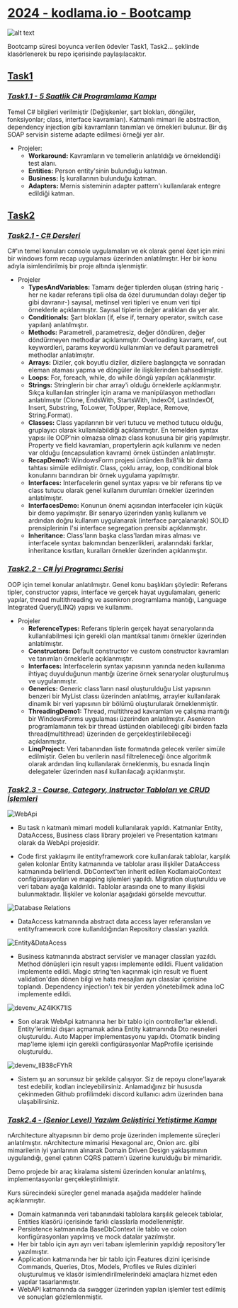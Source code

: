 # [2024 - kodlama.io - Bootcamp](https://www.kodlama.io/p/yazilim-gelistirici-yetistirme-kampi-2024-1)  
![alt text](https://process.fs.teachablecdn.com/ADNupMnWyR7kCWRvm76Laz/resize=width:705/https://cdn.filestackcontent.com/We86Zc3xQy6FUqhyBJJc)

Bootcamp süresi boyunca verilen ödevler Task1, Task2... şeklinde klasörlenerek bu repo içerisinde paylaşılacaktır. 
## [**Task1**](https://www.kodlama.io/courses/2440064/lectures/51846446)
### [*Task1.1 - 5 Saatlik C# Programlama Kampı*](https://www.youtube.com/watch?v=2EkMrrX9sYY&list=PLqG356ExoxZWfcrBP53Njxir4a-OgqRki&index=6)
Temel C# bilgileri verilmiştir (Değişkenler, şart blokları, döngüler, fonksiyonlar; class, interface kavramları).
Katmanlı mimari ile abstraction, dependency injection gibi kavramların tanımları ve örnekleri bulunur.
Bir dış SOAP servisin sisteme adapte edilmesi örneği yer alır.
- Projeler:
    - **Workaround:** Kavramların ve temellerin anlatıldığı ve örneklendiği test alanı.
    - **Entities:** Person entity'sinin bulunduğu katman.
    - **Business:** İş kurallarının bulunduğu katman.
    - **Adapters:** Mernis sisteminin adapter pattern'ı kullanılarak entegre edildiği katman.

## [**Task2**](https://www.kodlama.io/courses/2440064/lectures/52015232)
### [*Task2.1 - C# Dersleri*](https://www.youtube.com/watch?v=mPvUodG55yc&list=PLqG356ExoxZU5keiJwuHDpXqULLffwRYD&index=3)
C#'ın temel konuları console uygulamaları ve ek olarak genel özet için mini bir windows form recap uygulaması üzerinden anlatılmıştır. Her bir konu adıyla isimlendirilmiş bir proje altında işlenmiştir.
- Projeler
    - **TypesAndVariables:** Tamamı değer tiplerden oluşan (string hariç -her ne kadar referans tipli olsa da özel durumundan dolayı değer tip gibi davranır-) sayısal, metinsel veri tipleri ve enum veri tipi örneklerle açıklanmıştır. Sayısal tiplerin değer aralıkları da yer alır.
    - **Conditionals:** Şart blokları (if, else if, ternary operator, switch case yapıları) anlatılmıştır.
    - **Methods:** Parametreli, parametresiz, değer döndüren, değer döndürmeyen methodlar açıklanmıştır. Overloading kavramı, ref, out keywordleri, params keywordü kullanımları ve default parametreli methodlar anlatılmıştır.
    - **Arrays:** Diziler, çok boyutlu diziler, dizilere başlangıçta ve sonradan eleman ataması yapma ve döngüler ile ilişkilerinden bahsedilmiştir.
    - **Loops:** For, foreach, while, do while döngü yapıları açıklanmıştır.
    - **Strings:** Stringlerin bir char array'i olduğu örneklerle açıklanmıştır. Sıkça kullanılan stringler için arama ve manipülasyon methodları anlatılmıştır (Clone, EndsWith, StartsWith, IndexOf, LastIndexOf, Insert, Substring, ToLower, ToUpper, Replace, Remove, String.Format).
    - **Classes:** Class yapılarının bir veri tutucu ve method tutucu olduğu, gruplayıcı olarak kullanılabildiği açıklanmıştır. En temelden syntax yapısı ile OOP'nin olmazsa olmazı class konusuna bir giriş yapılmıştır. Property ve field kavramları, propertylerin açık kullanımı ve neden var olduğu (encapsulation kavramı) örnek üstünden anlatılmıştır.
    - **RecapDemo1:** WindowsForm projesi üstünden 8x8'lik bir dama tahtası simüle edilmiştir. Class, çoklu array, loop, conditional blok konularını barındıran bir örnek uygulama yapılmıştır.
    - **Interfaces:** Interfacelerin genel syntax yapısı ve bir referans tip ve class tutucu olarak genel kullanım durumları örnekler üzerinden anlatılmıştır.
    - **InterfacesDemo:** Konunun önemi açısından interfaceler için küçük bir demo yapılmıştır. Bir senaryo üzerinden yanlış kullanım ve ardından doğru kullanım uygulanarak (interface parçalanarak) SOLID prensiplerinin I'si interface segregation prensibi açıklanmıştır.
    - **Inheritance:** Class'ların başka class'lardan miras alması ve interfacele syntax bakımından benzerlikleri, aralarındaki farklar, inheritance kısıtları, kuralları örnekler üzerinden açıklanmıştır.
### [*Task2.2 - C# İyi Programcı Serisi*](https://www.youtube.com/watch?v=ruGBQ8BS_Co&list=PLqG356ExoxZXauNTWImDGmhSXEB7TBah-)
OOP için temel konular anlatılmıştır. Genel konu başlıkları şöyledir: Referans tipler, constructor yapısı, interface ve gerçek hayat uygulamaları, generic yapılar, thread multithreading ve asenkron programlama mantığı, Language Integrated Query(LINQ) yapısı ve kullanımı.
- Projeler
    - **ReferenceTypes:** Referans tiplerin gerçek hayat senaryolarında kullanılabilmesi için gerekli olan mantıksal tanımı örnekler üzerinden anlatılmıştır.
    - **Constructors:** Default constructor ve custom constructor kavramları ve tanımları örneklerle açıklanmıştır.
    - **Interfaces:** Interfacelerin syntax yapısının yanında neden kullanıma ihtiyaç duyulduğunun mantığı üzerine örnek senaryolar oluşturulmuş ve uygulanmıştır.
    - **Generics:** Generic class'ların nasıl oluşturulduğu List yapısının benzeri bir MyList classı üzerinden anlatılmış, arrayler kullanılarak dinamik bir veri yapısının bir bölümü oluşturularak örneklenmiştir. 
    - **ThreadingDemo1:** Thread, multithread kavramları ve çalışma mantığı bir WindowsForms uygulaması üzerinden anlatılmıştır. Asenkron programlamanın tek bir thread üstünden olabileceği gibi birden fazla thread(multithread) üzerinden de gerçekleştirilebileceği açıklanmıştır.
    - **LinqProject:** Veri tabanından liste formatında gelecek veriler simüle edilmiştir. Gelen bu verilerin nasıl filtreleneceği önce algoritmik olarak ardından linq kullanılarak örneklenmiş, bu esnada linqin delegateler üzerinden nasıl kullanılacağı açıklanmıştır.
### [*Task2.3 - Course, Category, Instructor Tabloları ve CRUD İşlemleri*](https://www.kodlama.io/courses/2440064/lectures/52015386)
![WebApi](https://github.com/cahitarslan/2024-kodlamaio-bootcamp/assets/96558672/d37988ef-5939-4f71-ba5c-47218e80b01e)

- Bu task n katmanlı mimari modeli kullanılarak yapıldı. Katmanlar Entity, DataAccess, Business class library projeleri ve Presentation katmanı olarak da WebApi projesidir.

- Code first yaklaşımı ile entityframework core kullanılarak tablolar, karşılık gelen kolonlar Entity katmanında ve tablolar arası ilişkiler DataAccess katmanında belirlendi. DbContext'ten inherit edilen KodlamaioContext configürasyonları ve mapping işlemleri yapıldı. Migration oluşturuldu ve veri tabanı ayağa kaldırıldı. Tablolar arasında one to many ilişkisi bulunmaktadır. İlişkiler ve kolonlar aşağıdaki görselde mevcuttur.

![Database Relations](https://github.com/cahitarslan/2024-kodlamaio-bootcamp/assets/96558672/e94b43c2-4750-4b9b-8e25-d0a07f5d1d49)

- DataAccess katmanında  abstract data access layer referansları ve entityframework core kullanıldığından Repository classları yazıldı.

![Entity&DataAcess](https://github.com/cahitarslan/2024-kodlamaio-bootcamp/assets/96558672/999e4c14-3549-417a-82df-451847e7b824)

- Business katmanında abstract servisler ve manager classları yazıldı. Method dönüşleri için result yapısı implemente edildi. Fluent validation implemente edildi. Magic string'ten kaçınmak için result ve fluent validation'dan dönen bilgi ve hata mesajları ayrı classlar içerisine toplandı. Dependency injection'ı tek bir yerden yönetebilmek adına IoC implemente edildi.

![devenv_AZ4lKK71lS](https://github.com/cahitarslan/2024-kodlamaio-bootcamp/assets/96558672/933b4115-9a74-4062-ae27-d270413d4073)

- Son olarak WebApi katmanına her bir tablo için controller'lar eklendi. Entity'lerimizi dışarı açmamak adına Entity katmanında Dto nesneleri oluşturuldu. Auto Mapper implementasyonu yapıldı.  Otomatik binding map'leme işlemi için gerekli configürasyonlar MapProfile içerisinde oluşturuldu.

![devenv_llB38cFYhR](https://github.com/cahitarslan/2024-kodlamaio-bootcamp/assets/96558672/0b619b61-8d64-4c6d-a1af-6f5cfd76c2f4)

- Sistem şu an sorunsuz bir şekilde çalışıyor. Siz de repoyu clone'layarak test edebilir, kodları incleyebilirsiniz. Anlamadığınız bir hususda çekinmeden Github profilimdeki discord kullanıcı adım üzerinden bana ulaşabilirsiniz.

### [*Task2.4 - (Senior Level) Yazılım Geliştirici Yetiştirme Kampı*](https://www.youtube.com/watch?v=IxzdEZkwT8E&list=PLqG356ExoxZVSCbdN3SrvAAEE5pJK1cEn)

nArchitecture altyapısının bir demo proje üzerinden implemente süreçleri anlatılmıştır. nArchitecture mimarisi Hexagonal arc, Onion arc. gibi mimarilerin iyi yanlarının alınarak Domain Driven Design yaklaşımının uygulandığı, genel çatının CQRS pattern'ı üzerine kurulduğu bir mimaridir.

Demo projede bir araç kiralama sistemi üzerinden konular anlatılmış, implementasyonlar gerçekleştirilmiştir.

Kurs sürecindeki süreçler genel manada aşağıda maddeler halinde açıklanmıştır.

- Domain katmanında veri tabanındaki tablolara karşılık gelecek tablolar, Entities klasörü içerisinde farklı classlarla modellenmiştir.
- Persistence katmanında BaseDbContext ile tablo ve colon konfigürasyonları yapılmış ve mock datalar yazılmıştır.
- Her bir tablo için ayrı ayrı veri tabanı işlemlerinin yapıldığı repository'ler yazılmıştır.
- Application katmanında her bir tablo için Features dizini içerisinde Commands, Queries, Dtos, Models, Profiles ve Rules dizinleri oluşturulmuş ve klasör isimlendirilmelerindeki amaçlara hizmet eden yapılar tasarlanmıştır.
- WebAPI katmanında da swagger üzerinden yapılan işlemler test edilmiş ve sonuçları gözlemlenmiştir.
